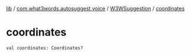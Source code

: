 [lib](../../index.md) / [com.what3words.autosuggest.voice](../index.md) / [W3WSuggestion](index.md) / [coordinates](./coordinates.md)

# coordinates

`val coordinates: Coordinates?`